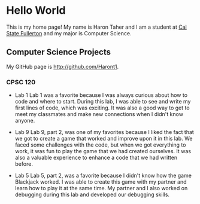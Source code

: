 # Hello World

This is my home page! My name is Haron Taher and I am a student at [Cal State Fullerton](http://www.fullerton.edu/) and my major is Computer Science.

## Computer Science Projects

My GitHub page is http://github.com/Haront1.

### CPSC 120

* Lab 1
    Lab 1 was a favorite because I was always curious about how to code and where to start. During this lab, I was able to see and write my first lines of code, which was exciting. It was also a good way to get to meet my classmates and make new connections when I didn't know anyone.

* Lab 9
    Lab 9, part 2, was one of my favorites because I liked the fact that we got to create a game that worked and improve upon it in this lab. We faced some challenges with the code, but when we got everything to work, it was fun to play the game that we had created ourselves. It was also a valuable experience to enhance a code that we had written before.

* Lab 5
    Lab 5, part 2, was a favorite because I didn't know how the game Blackjack worked. I was able to create this game with my partner and learn how to play it at the same time. My partner and I also worked on debugging during this lab and developed our debugging skills.